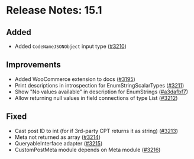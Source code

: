 # Release Notes: 15.1

## Added

- Added `CodeNameJSONObject` input type ([#3210](https://github.com/GatoGraphQL/GatoGraphQL/pull/3210))

## Improvements

- Added WooCommerce extension to docs ([#3195](https://github.com/GatoGraphQL/GatoGraphQL/pull/3195))
- Print descriptions in introspection for EnumStringScalarTypes ([#3211](https://github.com/GatoGraphQL/GatoGraphQL/pull/3211))
- Show "No values available" in description for EnumStrings ([#a3dafbf7](https://github.com/GatoGraphQL/GatoGraphQL/commit/a3dafbf7213a4d0464af7315992f7ab17c84fdd2))
- Allow returning null values in field connections of type List ([#3212](https://github.com/GatoGraphQL/GatoGraphQL/pull/3212))

## Fixed

- Cast post ID to int (for if 3rd-party CPT returns it as string) ([#3213](https://github.com/GatoGraphQL/GatoGraphQL/pull/3213))
- Meta not returned as array ([#3214](https://github.com/GatoGraphQL/GatoGraphQL/pull/3214))
- QueryableInterface adapter ([#3215](https://github.com/GatoGraphQL/GatoGraphQL/pull/3215))
- CustomPostMeta module depends on Meta module ([#3216](https://github.com/GatoGraphQL/GatoGraphQL/pull/3216))